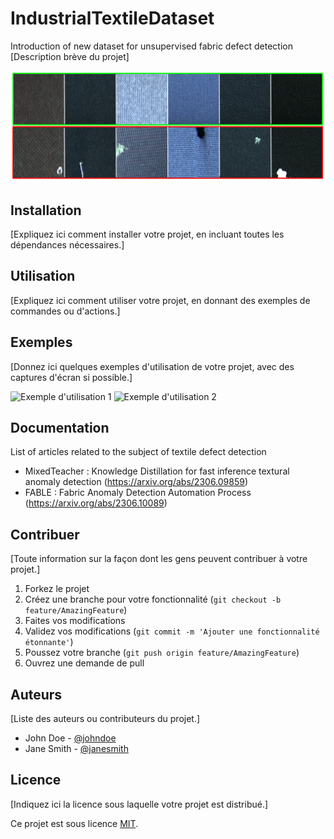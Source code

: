 # IndustrialTextileDataset
Introduction of new dataset for unsupervised fabric defect detection 
[Description brève du projet]

![Capture d'écran](images/Samples.png)

## Installation

[Expliquez ici comment installer votre projet, en incluant toutes les dépendances nécessaires.]

## Utilisation

[Expliquez ici comment utiliser votre projet, en donnant des exemples de commandes ou d'actions.]

## Exemples

[Donnez ici quelques exemples d'utilisation de votre projet, avec des captures d'écran si possible.]

![Exemple d'utilisation 1](screenshots/example1.png)
![Exemple d'utilisation 2](screenshots/example2.png)

## Documentation

List of articles related to the subject of textile defect detection

- MixedTeacher : Knowledge Distillation for fast inference textural anomaly detection (https://arxiv.org/abs/2306.09859)
- FABLE : Fabric Anomaly Detection Automation Process (https://arxiv.org/abs/2306.10089)

## Contribuer

[Toute information sur la façon dont les gens peuvent contribuer à votre projet.]

1. Forkez le projet
2. Créez une branche pour votre fonctionnalité (`git checkout -b feature/AmazingFeature`)
3. Faites vos modifications
4. Validez vos modifications (`git commit -m 'Ajouter une fonctionnalité étonnante'`)
5. Poussez votre branche (`git push origin feature/AmazingFeature`)
6. Ouvrez une demande de pull

## Auteurs

[Liste des auteurs ou contributeurs du projet.]

- John Doe - [@johndoe](https://github.com/johndoe)
- Jane Smith - [@janesmith](https://github.com/janesmith)

## Licence

[Indiquez ici la licence sous laquelle votre projet est distribué.]

Ce projet est sous licence [MIT](https://opensource.org/licenses/MIT).
